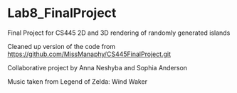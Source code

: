 # Lab8_FinalProject
Final Project for CS445 
2D and 3D rendering of randomly generated islands

Cleaned up version of the code from https://github.com/MissManaphy/CS445FinalProject.git

Collaborative project by Anna Neshyba and Sophia Anderson

Music taken from Legend of Zelda: Wind Waker
